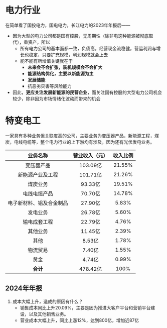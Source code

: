 # 电力行业

在简单看了国投电力，国电电力，长江电力的2023年年报后——
- 因为大型的电力公司都是国有控股，无周期性（除非电这种能源被彻底取代），重资产，所以
	- 所有电力公司的基本面都一致，负债高，经营现金流稳健，营运利润与增长也稳定，只要扩充规模，利润规模就会上去
	- 能不能有所增值关键就在于
		- **未来会不会扩张，装机规模会不会扩大**
		- **能源结构优化，主要以新能源为主**
		- **发展储能**
		- 抗恶劣灾害等风险能力
- 因此，**更应关注发展新能源的民营企业**，而关注国有控股的大型电力公司机会较少，除非因为市场情绪化波动而带来的机会

# 特变电工

一家具有多种业务但关联度高的公司，主要业务为变压器产品，新能源工程，煤炭，电线电缆等，整个电力行业的上下游均有涉及，因为还有光伏发电业务。

|     业务名称     | 营业收入（元） |  收入比例  |
| :----------: | :-----: | :----: |
|    变压器产品     | 103.09亿 | 21.55% |
|   新能源产业及工程   | 101.71亿 | 21.26% |
|     煤炭业务     | 93.33亿  | 19.51% |
|    电线电缆产品    | 70.70亿  | 14.78% |
| 电子新材料、铝及合金制品 | 27.90亿  | 5.83%  |
|     发电业务     | 26.78亿  | 5.60%  |
|    输电成套工程    | 22.79亿  | 4.76%  |
|     其他业务     | 11.45亿  | 2.39%  |
|      其他      |  8.53亿  | 1.78%  |
|     物流贸易     |  7.40亿  | 1.55%  |
|      黄金      |  4.74亿  | 0.99%  |
|    **合计**    | 478.42亿 |  100%  |

## 2024年年报

1. 成本大幅上升，造成的原因有什么？
	- 销售成本同比上升20.09%，主要是因为推进大客户平台和营销平台建设，以及其他销售业务。
	- 营业成本大幅上升，同比上涨12%，达到800亿，增加近87亿




